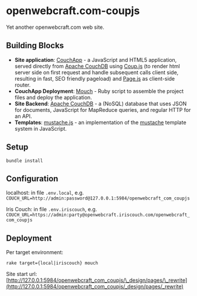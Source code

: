 # openwebcraft.com-coupjs

Yet another openwebcraft.com web site.

## Building Blocks

- **Site application**: [CouchApp][couchapp] - a JavaScript and HTML5 application, served directly from [Apache CouchDB][couchdb] using [Coup.js][coupjs] (to render html server side on first request and handle subsequent calls client side, resulting in fast, SEO friendly pageload) and [Page.js][pagejs] as client-side router.
- **CouchApp Deployment**: [Mouch][mouch] - Ruby script to assemble the project files and deploy the application.
- **Site Backend**: [Apache CouchDB][couchdb] - a (NoSQL) database that uses JSON for documents, JavaScript for MapReduce queries, and regular HTTP for an API.
- **Templates**: [mustache.js][mustachejs] - an implementation of the [mustache][mustache] template system in JavaScript.

## Setup

    bundle install

## Configuration

localhost: in file `.env.local`, e.g. `COUCH_URL=http://admin:password@127.0.0.1:5984/openwebcraft_com_coupjs`

Iris Couch: in file `.env.iriscouch`, e.g. `COUCH_URL=https://admin:party@openwebcraft.iriscouch.com/openwebcraft_com_coupjs`

## Deployment

Per target environment:

    rake target={local|iriscouch} mouch

Site start url: [http://127.0.0.1:5984/openwebcraft_com_coupjs/\_design/pages/\_rewrite](http://127.0.0.1:5984/openwebcraft_com_coupjs/_design/pages/_rewrite)

[couchdb]: http://couchdb.apache.org "Apache CouchDB"
[couchapp]: http://couchapp.org/ "CouchApp"
[mustache]: http://mustache.github.com/ "mustache"
[mustachejs]: https://github.com/janl/mustache.js/ "mustache.js"
[coupjs]: https://github.com/jo/coup.js "Coup.js"
[pagejs]: http://visionmedia.github.com/page.js/ "Page.js"
[mouch]: http://jo.github.com/mouch/ "Mouch"
